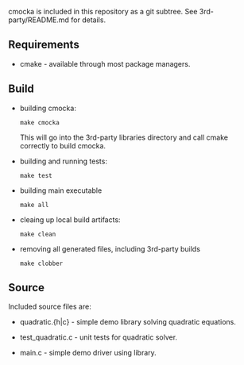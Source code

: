 
cmocka is included in this repository as a git subtree. See
3rd-party/README.md for details.

## Requirements

* cmake - available through most package managers.

## Build

* building cmocka:

    ```SHELL
    make cmocka
    ```

    This will go into the 3rd-party libraries directory and call cmake
    correctly to build cmocka.

* building and running tests:

    ```SHELL
    make test
    ```
    
* building main executable

    ```SHELL
    make all
    ```
    
* cleaing up local build artifacts:

    ```SHELL
    make clean
    ```
    
* removing all generated files, including 3rd-party builds

    ```SHELL
    make clobber
    ```
    
## Source

Included source files are:

* quadratic.{h|c} - simple demo library solving quadratic equations.

* test_quadratic.c - unit tests for quadratic solver.

* main.c - simple demo driver using library.

